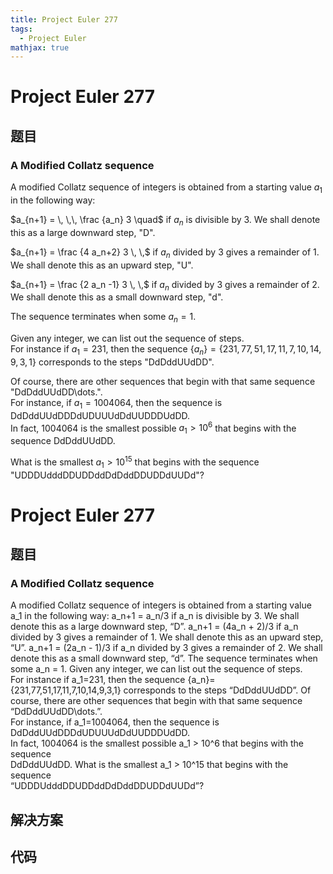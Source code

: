 ```yaml
---
title: Project Euler 277
tags:
  - Project Euler
mathjax: true
---
```

<escape><!-- more --></escape>
    
# Project Euler 277
## 题目
### A Modified Collatz sequence


A modified Collatz sequence of integers is obtained from a starting value $a_1$ in the following way:

$a_{n+1} = \, \,\, \frac {a_n} 3 \quad$ if $a_n$ is divisible by $3$. We shall denote this as a large downward step, "D".

$a_{n+1} = \frac {4 a_n+2} 3 \, \,$ if $a_n$ divided by $3$ gives a remainder of $1$. We shall denote this as an upward step, "U".


$a_{n+1} = \frac {2 a_n -1} 3 \, \,$ if $a_n$ divided by $3$ gives a remainder of $2$. We shall denote this as a small downward step, "d".




The sequence terminates when some $a_n = 1$.


Given any integer, we can list out the sequence of steps.<br />
For instance if $a_1=231$, then the sequence $\{a_n\}=\{231,77,51,17,11,7,10,14,9,3,1\}$ corresponds to the steps "DdDddUUdDD".


Of course, there are other sequences that begin with that same sequence "DdDddUUdDD\dots.".<br />
For instance, if $a_1=1004064$, then the sequence is DdDddUUdDDDdUDUUUdDdUUDDDUdDD.<br />
In fact, $1004064$ is the smallest possible $a_1 > 10^6$ that begins with the sequence DdDddUUdDD.


What is the smallest $a_1 > 10^{15}$ that begins with the sequence "UDDDUdddDDUDDddDdDddDDUDDdUUDd"?












# Project Euler 277
## 题目
### A Modified Collatz sequence

A modified Collatz sequence of integers is obtained from a starting value a_1 in the following way:
a_n+1 = a_n/3 if a_n is divisible by 3. We shall denote this as a large downward step, “D”.
a_n+1 = (4a_n + 2)/3 if a_n divided by 3 gives a remainder of 1. We shall denote this as an upward step, “U”.
a_n+1 = (2a_n - 1)/3 if a_n divided by 3 gives a remainder of 2. We shall denote this as a small downward step, “d”.
The sequence terminates when some a_n = 1.
Given any integer, we can list out the sequence of steps.<br>For instance if a_1=231, then the sequence {a_n}={231,77,51,17,11,7,10,14,9,3,1} corresponds to the steps “DdDddUUdDD”.
Of course, there are other sequences that begin with that same sequence<br>“DdDddUUdDD\dots.”.<br>For instance, if a_1=1004064, then the sequence is<br>DdDddUUdDDDdUDUUUdDdUUDDDUdDD.<br>In fact, 1004064 is the smallest possible a_1 > 10^6 that begins with the sequence<br>DdDddUUdDD.
What is the smallest a_1 > 10^15 that begins with the sequence<br>“UDDDUdddDDUDDddDdDddDDUDDdUUDd”?


## 解决方案


## 代码


